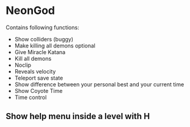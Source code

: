 # NeonGod

Contains following functions:

- Show colliders (buggy)
- Make killing all demons optional
- Give Miracle Katana
- Kill all demons
- Noclip
- Reveals velocity
- Teleport save state
- Show difference between your personal best and your current time
- Show Coyote Time
- Time control

## Show help menu inside a level with H
